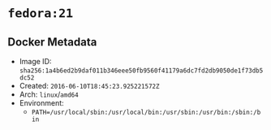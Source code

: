 # `fedora:21`

## Docker Metadata

- Image ID: `sha256:1a4b6ed2b9daf011b346eee50fb9560f41179a6dc7fd2db9050de1f73db5dc52`
- Created: `2016-06-10T18:45:23.925221572Z`
- Arch: `linux`/`amd64`
- Environment:
  - `PATH=/usr/local/sbin:/usr/local/bin:/usr/sbin:/usr/bin:/sbin:/bin`
